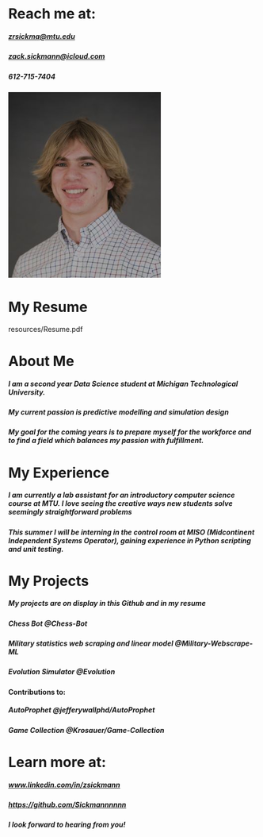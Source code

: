 # Reach me at:
##### zrsickma@mtu.edu
##### zack.sickmann@icloud.com
##### 612-715-7404
![Professional Headshot](resources/HeadShot.jpg)
# My Resume
resources/Resume.pdf
# About Me
##### I am a second year Data Science student at Michigan Technological University.
##### My current passion is predictive modelling and simulation design
##### My goal for the coming years is to prepare myself for the workforce and to find a field which balances my passion with fulfillment.
# My Experience
##### I am currently a lab assistant for an introductory computer science course at MTU. I love seeing the creative ways new students solve seemingly straightforward problems
##### This summer I will be interning in the control room at MISO (Midcontinent Independent Systems Operator), gaining experience in Python scripting and unit testing.
# My Projects
##### My projects are on display in this Github and in my resume
##### Chess Bot @Chess-Bot
##### Military statistics web scraping and linear model @Military-Webscrape-ML
##### Evolution Simulator @Evolution
#### Contributions to:
##### AutoProphet @jefferywallphd/AutoProphet
##### Game Collection @Krosauer/Game-Collection
# Learn more at:
##### www.linkedin.com/in/zsickmann
##### https://github.com/Sickmannnnnn
##### I look forward to hearing from you!

